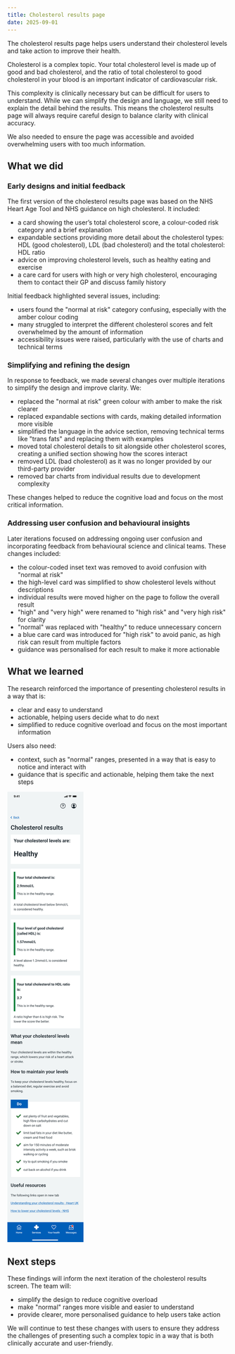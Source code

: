 ```yaml
---
title: Cholesterol results page
date: 2025-09-01
---
```


The cholesterol results page helps users understand their cholesterol levels and take action to improve their health.

Cholesterol is a complex topic. Your total cholesterol level is made up of good and bad cholesterol, and the ratio of total cholesterol to good cholesterol in your blood is an important indicator of cardiovascular risk.

This complexity is clinically necessary but can be difficult for users to understand. While we can simplify the design and language, we still need to explain the detail behind the results. This means the cholesterol results page will always require careful design to balance clarity with clinical accuracy.

We also needed to ensure the page was accessible and avoided overwhelming users with too much information.

## What we did

### Early designs and initial feedback

The first version of the cholesterol results page was based on the NHS Heart Age Tool and NHS guidance on high cholesterol. It included:

- a card showing the user’s total cholesterol score, a colour-coded risk category and a brief explanation
- expandable sections providing more detail about the cholesterol types: HDL (good cholesterol), LDL (bad cholesterol) and the total cholesterol: HDL ratio
- advice on improving cholesterol levels, such as healthy eating and exercise
- a care card for users with high or very high cholesterol, encouraging them to contact their GP and discuss family history

Initial feedback highlighted several issues, including:

- users found the "normal at risk" category confusing, especially with the amber colour coding
- many struggled to interpret the different cholesterol scores and felt overwhelmed by the amount of information
- accessibility issues were raised, particularly with the use of charts and technical terms

### Simplifying and refining the design

In response to feedback, we made several changes over multiple iterations to simplify the design and improve clarity. We:

- replaced the "normal at risk" green colour with amber to make the risk clearer
- replaced expandable sections with cards, making detailed information more visible
- simplified the language in the advice section, removing technical terms like "trans fats" and replacing them with examples
- moved total cholesterol details to sit alongside other cholesterol scores, creating a unified section showing how the scores interact
- removed LDL (bad cholesterol) as it was no longer provided by our third-party provider
- removed bar charts from individual results due to development complexity

These changes helped to reduce the cognitive load and focus on the most critical information.

### Addressing user confusion and behavioural insights

Later iterations focused on addressing ongoing user confusion and incorporating feedback from behavioural science and clinical teams. These changes included:

- the colour-coded inset text was removed to avoid confusion with "normal at risk"
- the high-level card was simplified to show cholesterol levels without descriptions
- individual results were moved higher on the page to follow the overall result
- "high" and "very high" were renamed to "high risk" and "very high risk" for clarity
- "normal" was replaced with "healthy" to reduce unnecessary concern
- a blue care card was introduced for "high risk" to avoid panic, as high risk can result from multiple factors
- guidance was personalised for each result to make it more actionable

## What we learned

The research reinforced the importance of presenting cholesterol results in a way that is:

- clear and easy to understand
- actionable, helping users decide what to do next
- simplified to reduce cognitive overload and focus on the most important information

Users also need:

- context, such as "normal" ranges, presented in a way that is easy to notice and interact with
- guidance that is specific and actionable, helping them take the next steps

![Later iterations sought to simplify the explanation of cholesterol levels and replace language like 'normal' with 'healthy'](healthy-results.png "Later iterations sought to simplify the explanation of cholesterol levels and replace language like 'normal' with 'healthy'")

## Next steps

These findings will inform the next iteration of the cholesterol results screen. The team will:

- simplify the design to reduce cognitive overload
- make "normal" ranges more visible and easier to understand
- provide clearer, more personalised guidance to help users take action

We will continue to test these changes with users to ensure they address the challenges of presenting such a complex topic in a way that is both clinically accurate and user-friendly.
